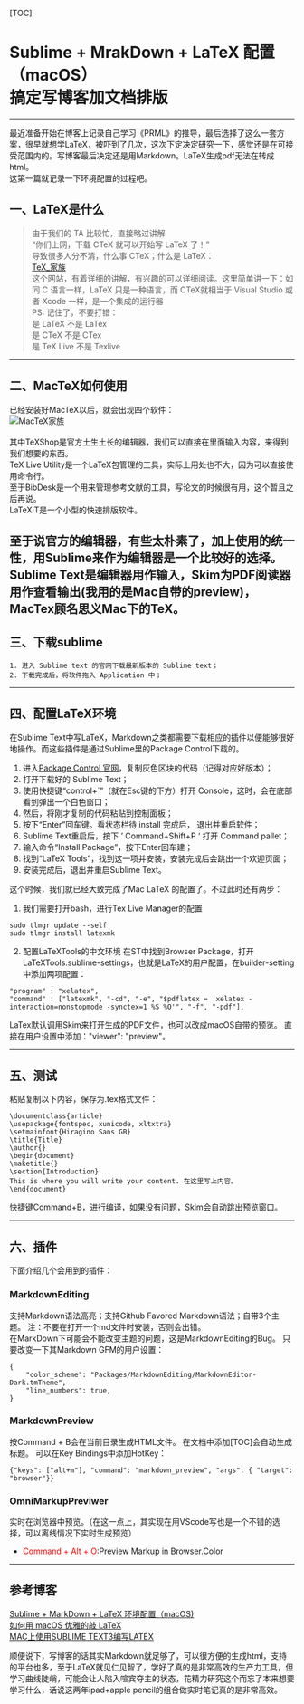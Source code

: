 [TOC]

# Sublime + MrakDown + LaTeX 配置（macOS）<br> 搞定写博客加文档排版
---
最近准备开始在博客上记录自己学习《PRML》的推导，最后选择了这么一套方案，很早就想学LaTeX，被吓到了几次，这次下定决定研究一下，感觉还是在可接受范围内的。写博客最后决定还是用Markdown。LaTeX生成pdf无法在转成html。 <br> 这第一篇就记录一下环境配置的过程吧。

## 一、LaTeX是什么
>由于我们的 TA 比较忙，直接略过讲解<br>
“你们上网，下载 CTeX 就可以开始写 LaTeX 了！”<br>
导致很多人分不清，什么事 CTeX；什么是 LaTeX：<br>
[TeX_家族](https://liam0205.me/2014/09/08/latex-introduction/)<br>
这个网站，有着详细的讲解，有兴趣的可以详细阅读。这里简单讲一下：如同 C 语言一样，LaTeX 只是一种语言，而 CTeX就相当于 Visual Studio 或者 Xcode 一样，是一个集成的运行器<br>
PS: 记住了，不要打错：<br>
是 LaTeX 不是 LaTex<br>
是 CTeX 不是 CTex<br>
是 TeX Live 不是 Texlive<br>
---
## 二、MacTeX如何使用
已经安装好MacTeX以后，就会出现四个软件：<br>
![MacTeX家族](/Users/chijunhui/Desktop/sigeruanjian.png "四大软件")<br><br>
其中TeXShop是官方土生土长的编辑器，我们可以直接在里面输入内容，来得到我们想要的东西。<br>
TeX Live Utility是一个LaTeX包管理的工具，实际上用处也不大，因为可以直接使用命令行。<br>
至于BibDesk是一个用来管理参考文献的工具，写论文的时候很有用，这个暂且之后再说。<br>
LaTeXiT是一个小型的快速排版软件。<br>

至于说官方的编辑器，有些太朴素了，加上使用的统一性，用Sublime来作为编辑器是一个比较好的选择。<br>
Sublime Text是编辑器用作输入，Skim为PDF阅读器用作查看输出(我用的是Mac自带的preview)，MacTex顾名思义Mac下的TeX。
---
## 三、下载sublime

```
1. 进入 Sublime text 的官网下载最新版本的 Sublime text；
2. 下载完成后，将软件拖入 Application 中；
```

---
## 四、配置LaTeX环境
在Sublime Text中写LaTeX，Markdown之类都需要下载相应的插件以便能够很好地操作。而这些插件是通过Sublime里的Package Control下载的。  
1. 进入[Package Control 官网](https://packagecontrol.io/installation)，复制灰色区块的代码（记得对应好版本）；  
2. 打开下载好的 Sublime Text；  
3. 使用快捷键“control+`”（就在Esc键的下方）打开 Console，这时，会在底部看到弹出一个白色窗口；  
4. 然后，将刚才复制的代码粘贴到控制面板；  
5. 按下“Enter”回车键。看状态栏待 install 完成后， 退出并重启软件；  
6. Sublime Text重启后，按下 ’ Command+Shift+P ‘ 打开 Command pallet；  
7. 输入命令“Install Package”，按下Enter回车建；  
8. 找到“LaTeX Tools”，找到这一项并安装，安装完成后会跳出一个欢迎页面；  
9. 安装完成后，退出并重启Sublime Text。  

这个时候，我们就已经大致完成了Mac LaTeX 的配置了。不过此时还有两步：<br>
1. 我们需要打开bash，进行Tex Live Manager的配置
```
sudo tlmgr update --self
sudo tlmgr install latexmk
```
2. 配置LaTeXTools的中文环境
在ST中找到Browser Package，打开LaTeXTools.sublime-settings，也就是LaTeX的用户配置，在builder-setting中添加两项配置：
```
"program" : "xelatex",
"command" : ["latexmk", "-cd", "-e", "$pdflatex = 'xelatex -interaction=nonstopmode -synctex=1 %S %O'", "-f", "-pdf"],
```
LaTex默认调用Skim来打开生成的PDF文件，也可以改成macOS自带的预览。
直接在用户设置中添加："viewer": "preview"。

---
## 五、测试
粘贴复制以下内容，保存为.tex格式文件：
```
\documentclass{article}
\usepackage{fontspec, xunicode, xltxtra}
\setmainfont{Hiragino Sans GB}
\title{Title}
\author{}
\begin{document}
\maketitle{}
\section{Introduction}
This is where you will write your content. 在这里写上内容。
\end{document}
```
快捷键Command+B，进行编译，如果没有问题，Skim会自动跳出预览窗口。

---
## 六、插件
下面介绍几个会用到的插件：
### MarkdownEditing
支持Markdown语法高亮；支持Github Favored Markdown语法；自带3个主题。
注：不要在打开一个md文件时安装，否则会出错。<br>
在MarkDown下可能会不能改变主题的问题，这是MarkdownEditing的Bug。
只要改变一下其Markdown GFM的用户设置：
```
{
    "color_scheme": "Packages/MarkdownEditing/MarkdownEditor-Dark.tmTheme",
    "line_numbers": true, 
}
```
### MarkdownPreview
按Command + B会在当前目录生成HTML文件。
在文档中添加[TOC]会自动生成标题。
可以在Key Bindings中添加HotKey：
```
{"keys": ["alt+m"], "command": "markdown_preview", "args": { "target": "browser"}}
```
### OmniMarkupPreviwer
实时在浏览器中预览。（在这一点上，其实现在用VScode写也是一个不错的选择，可以离线情况下实时生成预览）
* <font color = red>Command + Alt + O</font>:Preview Markup in Browser.Color

---

## 参考博客
[Sublime + MarkDown + LaTeX 环境配置（macOS)](https://www.jianshu.com/p/d23c8eb94057)<br>
[如何用 macOS 优雅的敲 LaTeX](https://www.jianshu.com/p/b1e3b029ded5)<br>
[MAC上使用SUBLIME TEXT3编写LATEX](https://www.jianshu.com/p/eed0cb4417fc)<br>

顺便说下，写博客的话其实Markdown就足够了，可以很方便的生成html，支持的平台也多，至于LaTeX就见仁见智了，学好了真的是非常高效的生产力工具，但学习曲线陡峭，可能会让人陷入喧宾夺主的状态，花精力研究这个而忘了本来想要学习什么，话说这两年ipad+apple pencil的组合做实时笔记真的是非常高效。







